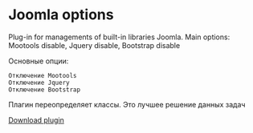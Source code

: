 Joomla options
=============

Plug-in for managements of built-in libraries Joomla.
Main options: Mootools disable, Jquery disable, Bootstrap disable

Основные опции:

    Отключение Mootools
    Отключение Jquery
    Отключение Bootstrap

Плагин переопределяет классы. Это лучшее решение данных задач

[Download plugin](https://github.com/Poznakomlus/joomla_options/archive/master.zip)
